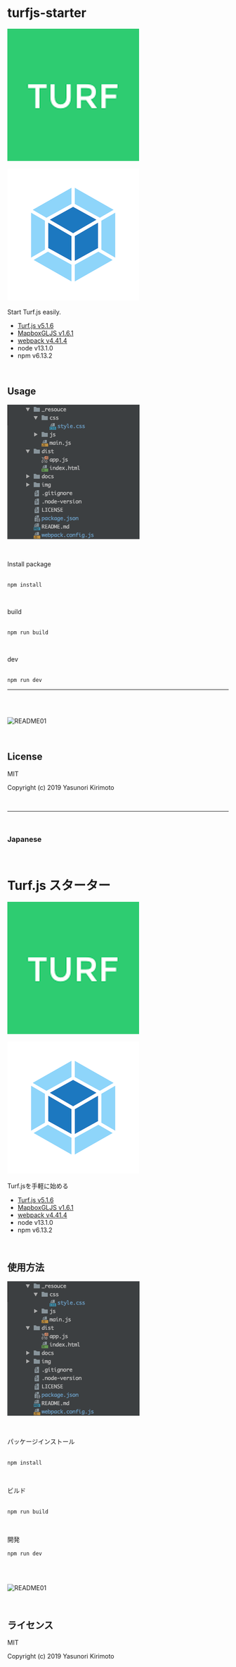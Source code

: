 # turfjs-starter

![README02](./img/README02.png)

![README03](./img/README03.png)

Start Turf.js easily.  
- [Turf.js v5.1.6](http://turfjs.org/)  
- [MapboxGLJS v1.6.1](https://www.mapbox.com/mapbox-gl-js/api/)  
- [webpack v4.41.4](https://webpack.js.org)  
- node v13.1.0
- npm v6.13.2

<br>

## Usage

![README04](./img/README04.png)

<br>

Install package

```

npm install

```

<br>

build

```

npm run build

```

<br>

dev

```

npm run dev

```

---

<br>
<br>

![README01](./img/README01.gif)

<br>

## License
MIT

Copyright (c) 2019 Yasunori Kirimoto

<br>

---

<br>

### Japanese

<br>

# Turf.js スターター

![README02](./img/README02.png)

![README03](./img/README03.png)

Turf.jsを手軽に始める
- [Turf.js v5.1.6](http://turfjs.org/)  
- [MapboxGLJS v1.6.1](https://www.mapbox.com/mapbox-gl-js/api/) 
- [webpack v4.41.4](https://webpack.js.org)  
- node v13.1.0
- npm v6.13.2

<br>

##  使用方法

![README04](./img/README04.png)

<br>

パッケージインストール

```

npm install

```

<br>

ビルド

```

npm run build

```

<br>

開発

```
npm run dev

```

<br>
<br>

![README01](./img/README01.gif)

<br>

## ライセンス
MIT

Copyright (c) 2019 Yasunori Kirimoto

<br>
